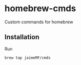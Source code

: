 # homebrew-cmds

Custom commands for homebrew

## Installation

Run

```shell
brew tap jaimeMF/cmds
```
